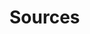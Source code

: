 # Sources
[1]: https://www.fosslicious.com/2019/01/7-open-source-software-related-to-music.html "Fossilicious: \"7 Open Source Software Related To Music\""
[2]: https://www.techrepublic.com/article/how-to-create-snapshots-on-linux-with-timeshift/#ftag=RSS56d97e7 "TechRepublic: \"How to create snapshots on Linux with Timeshift\""
[3]: https://www.redhat.com/sysadmin/music-video-linux-terminal?sc_cid=70160000001273HAAQ "Red Hat: \"Music and video at the Linux terminal\""
[4]: https://www.tecmint.com/rdesktop-connect-windows-desktop-from-linux/ "TecMint: \"rdesktop - A RDP Client to Connect Windows Desktop from Linux\""
[5]: https://fedoramagazine.org/introducing-fedora-coreos/ "Fedora Magazine: \"Introducing Fedora CoreOS\""
[6]: https://docs.fedoraproject.org/en-US/fedora-coreos/getting-started/ "docs.fedoraproject.org: \"Fedora CoreOS - Getting Started\""
[7]: https://youtu.be/ksAfmJfdub0 "YouTube: \"Easy Academic References on the Command Line\""
[8]: https://coderwall.com/p/kq9ghg/yakuake-scripting "coderwall.com: \"Yakuake scripting\""
[9]: https://opensource.com/article/19/8/moving-files-linux-without-mv "opensource.com: \"Moving files on Linux without mv\""
[10]: https://shapeshed.com/unix-shuf/ "shapeshed.com: \"Linux and Unix [`shuf`](commands.md#shuf) command tutorial with examples\""
[11]: https://www.computerhope.com/unix/sfdisk.htm "computerhope.com: \"Linux sfdisk command\""
[12]: https://www.tecmint.com/partx-command-in-linux-with-examples/ "tecmint.com: \"8 partx Command Usage Examples in Linux\""
[13]: https://www.networkworld.com/video/96327/how-to-use-the-stat-command-2-minute-linux-tips#tk.rss_linux "How to use the stat command: 2-Minute Linux Tips"
[14]: https://www.tecmint.com/netcat-nc-command-examples/ "tecmint.com:: \"8 Netcat Command with Examples\""
[15]: https://wizardzines.com/zines/bite-size-networking/ "wizardzines.com: \"Bite Size Networking\""
[16]: https://www.networkworld.com/video/94347/how-to-use-the-nmcli-command-linux-tip#tk.rss_linux "networkworld.com: \"How to use the nmcli command: Linux Tip\""
[17]: https://linuxhandbook.com/nslookup-command/ "linuxhandbook.com: \"nslookup Command: 7 Practical Examples\""
[18]: https://www.networkworld.com/video/95669/how-to-use-the-nslookup-command-2-minute-linux-tip#tk.rss_linux "networkworld.com: \"How to use the [`nslookup`](commands.md#nslookup) command\""
[19]: https://opensource.com/article/19/8/introduction-bpftrace "opensource.com: \"An introduction to bpftrace for Linux\""
[20]: https://www.redhat.com/sysadmin/use-cases-nmap "redhat.com: \"Six practical use cases for nmap\""
[21]: https://vitux.com/how-to-convert-documents-to-pdf-format-on-the-ubuntu-command-line/ "vitux.com: \"How to convert documents to PDF format on the Ubuntu Command Line\""
[22]: https://youtu.be/qhA8HuJBa64 "YouTube: \"Linux Mail Server Postfix Architecture\""
[23]: ../sources/clkf.md "Cannon, Jason. _Command Line Kung Fu_."
[24]: https://itsfoss.com/gimp-fork-glimpse/ "itsfoss.com: \"Someone forked GIMP into Glimpse because gimp is an offensive word\""
[25]: https://linuxhandbook.com/linux-send-email-ssmtp/ "linuxhandbook.com: \"Send Emails From Linux Terminal Using SSMTP\""
[26]: https://youtu.be/qhA8HuJBa64 "YouTube: \"Linux Mail Server Postfix Architecture"
[27]: https://www.archlinux.org/news/qmail-deprecation/ "archlinux.com: \"Qmail deprecation\""
[28]: https://linuxhandbook.com/free-command/ "free Command in Linux Explained With Examples"
[29]: https://www.ostechnix.com/the-mktemp-command-tutorial-with-examples-for-beginners/ "The mktemp Command Tutorial With examples"
[30]: https://opensource.com/article/19/8/moving-files-linux-depth "opensource.com: \"How to move a file in Linux\""
[31]: https://www.ostechnix.com/how-to-view-image-metadata-on-linux/ "ostechnix.com: \"How to view image metadata\""
[32]: https://opensource.com/article/19/8/linux-chown-command "opensource.com: \"Introduction to the Linux chown command\""
[33]: https://www.networkworld.com/article/3433865/how-to-rename-a-group-of-files-on-linux.html#tk.rss_linux "networkworld.com: \"How to rename a group of files on Linux\""
[34]: https://opensource.com/article/19/6/what-tig "opensource.com: \"How to use tig to browse Git logs\""
[36]: https://www.networkworld.com/article/3435279/unix-as-a-second-language-the-touch-command.html#tk.rss_linux "networkworld.com: \"Unix as a Second Language: The touch command\""
[37]: https://www.tecmint.com/20-linux-yum-yellowdog-updater-modified-commands-for-package-mangement/ "20 Linux yum Commands for Package Management"
[38]: https://www.2daygeek.com/redhat-centos-yum-update-exclude-specific-packages/ "2daygeek.com: \"Three ways to exclude specific packages from yum update\""
[39]: https://www.howtoforge.com/how-to-install-and-use-sosreport-on-ubuntu-1804/ "howtoforge.com: \"How to install and use sosreport on Ubuntu\""
[40]: https://vitux.com/how-to-install-and-configure-samba-on-ubuntu/ "vitux.com: \"How to Install and Configure Samba on Ubuntu\""
[41]: https://www.tecmint.com/install-samba-on-rhel-8-for-file-sharing-on-windows/ "tecmint.com: \"Install Samba4 on RHEL 8 for File Sharing on Windows\""
[42]: https://www.2daygeek.com/check-find-recently-modified-files-folders-linux/ "2daygeek: \"How to find recently modified files/folders in Linux\""
[43]: https://linuxize.com/post/paste-command-in-linux/ "linuxize.com: \"paste command in Linux (merge lines)\""
[44]: https://www.2daygeek.com/linux-rsync-command-local-remote-file-synchronization/ "rsync (Remote Sync) command examples and usage"
[45]: https://www.redhat.com/sysadmin/replacing-rclocal-systemd "Red Hat: \"Replacing `rc.local` in systemd Linux systems\""
[46]: https://www.tecmint.com/linux-tree-command-examples/ "tecmint.com: \"Linux tree command usage examples for beginners\""
[47]: https://linuxhandbook.com/fallocate-command/ "linuxhandbook.com: \"Use fallocate command to create files of specific size in Linux\""
[48]: http://osxdaily.com/2011/08/11/take-screen-shots-terminal-mac-os-x/ "osxdaily.com: \"Take screenshots from the Terminal in Mac OS X\""
[49]: https://devconnected.com/how-to-set-date-and-time-on-linux/ "devconnected.com: \"How to set date and time on Linux\""
[50]: https://devconnected.com/user-administration-complete-guide-on-linux/#Setting_an_account_expiration_date_easily "devconnected.com: \"User administration complete guide on Linux\""
[51]: https://vitux.com/how-to-use-gmail-from-the-ubuntu-terminal-to-send-emails/ "vitux.com: \"How to use Gmail from the Ubuntu terminal to send emails\""
[52]: https://linuxize.com/post/sudo-command-in-linux/ "linuxize.com: \"sudo command in Linux\""
[53]: https://www.tecmint.com/create-and-manage-cron-jobs-on-linux/ "tecmint.com: \"How to Create and Manage cron Jobs on Linux\""
[54]: https://help.ubuntu.com/community/CronHowto "help.ubuntu.com: \"cron How To\""
[55]: https://www.networkworld.com/article/3447936/viewing-network-bandwidth-usage-with-bmon.html#tk.rss_linux "networkworld.com: \"Viewing network bandwidth usage with bmon\""
[56]: https://www.redhat.com/sysadmin/raid-intro "redhat.com: \"RAID for those who avoid it\""
[57]: https://www.reddit.com/r/GalliumOS/comments/b8xm3l/help_wifi_does_not_work/ "Reddit: \"[Help] WiFi does not work\""
[58]: https://www.tecmint.com/nmcli-connect-wi-fi-from-linux-terminal/ "tecmint.com: \"How to Connect Wi-Fi from Linux Terminal Using Nmcli Command\""

[Sec+ Lab]: https://pts.measureup.com/web/index.php#dashboard.php "Practice Lab: CompTIA Security+ (SY0-501)"
[Eckert]: # "Eckert, Jason. _Linux+ Guide to Linux Certification_. Course Technology, 2012."
[Barrett]: # "Barrett, Diane et al. _CompTIA Security+ Study Guide: Exam SY0-401_"
[Dulaney]: # "Dulaney, Emmett. _Exam Cram: CompTIA Network+ N10-007_"
[Neil]: # "Neil, Ian. _CompTIA Security+ Certification Guide_"
[ITP Linux+]: ../sources/itp-lpic.md "ITProTV: \"CompTIA Linux+ powered by LPI\""